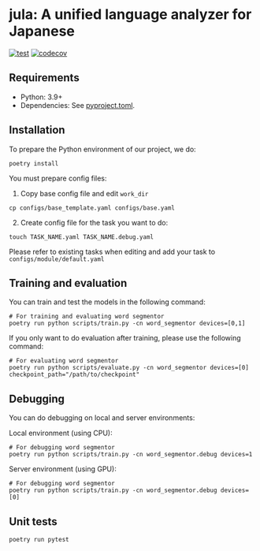 # jula: A unified language analyzer for Japanese

[![test](https://github.com/ku-nlp/jula/actions/workflows/test.yml/badge.svg)](https://github.com/ku-nlp/jula/actions/workflows/test.yml)
[![codecov](https://codecov.io/gh/ku-nlp/jula/branch/main/graph/badge.svg?token=A9FWWPLITO)](https://codecov.io/gh/ku-nlp/jula)

## Requirements

- Python: 3.9+
- Dependencies: See [pyproject.toml](./pyproject.toml).

## Installation

To prepare the Python environment of our project, we do:
```shell
poetry install
```
You must prepare config files:
1. Copy base config file and edit `work_dir`
```shell
cp configs/base_template.yaml configs/base.yaml
```
2. Create config file for the task you want to do:
```shell
touch TASK_NAME.yaml TASK_NAME.debug.yaml
```
Please refer to existing tasks when editing and add your task to `configs/module/default.yaml`

## Training and evaluation
You can train and test the models in the following command:
```shell
# For training and evaluating word segmentor
poetry run python scripts/train.py -cn word_segmentor devices=[0,1]
```

If you only want to do evaluation after training, please use the following command:
```shell
# For evaluating word segmentor
poetry run python scripts/evaluate.py -cn word_segmentor devices=[0] checkpoint_path="/path/to/checkpoint"
```

## Debugging
You can do debugging on local and server environments:

Local environment (using CPU):
```shell
# For debugging word segmentor
poetry run python scripts/train.py -cn word_segmentor.debug devices=1
```
Server environment (using GPU):
```shell
# For debugging word segmentor
poetry run python scripts/train.py -cn word_segmentor.debug devices=[0]
```

## Unit tests

```shell
poetry run pytest
```
